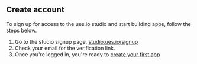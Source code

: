 ## Create account

To sign up for access to the ues.io studio and start building apps, follow the steps below.

1. Go to the studio signup page. [studio.ues.io/signup](https://studio.ues.io/signup)
2. Check your email for the verification link.
3. Once you're logged in, you're ready to [create your first app](first-app)
